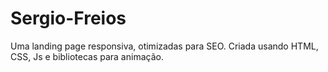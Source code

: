 # Sergio-Freios
 Uma landing page responsiva, otimizadas para SEO. Criada usando HTML, CSS, Js e bibliotecas para animação. 
